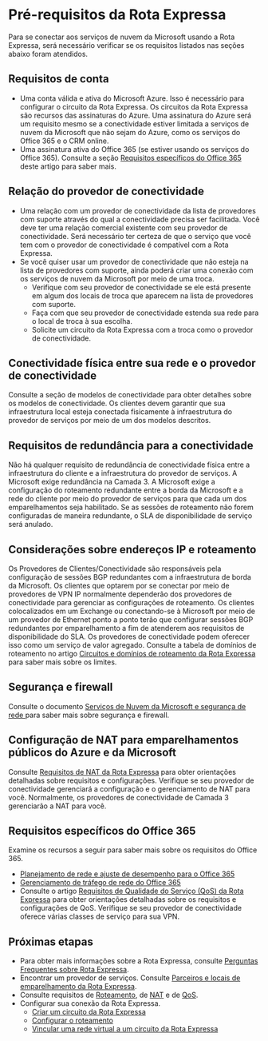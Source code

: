 <properties
   pageTitle="Pré-requisitos para a adoção de Rota Expressa| Microsoft Azure"
   description="Esta página fornece uma lista dos requisitos a serem atendidos antes que você pode solicitar um circuito de Rota Expressa do Azure."
   documentationCenter="na"
   services="expressroute"
   authors="cherylmc"
   manager="carolz"
   editor=""/>
<tags
   ms.service="expressroute"
   ms.devlang="na"
   ms.topic="get-started-article"
   ms.tgt_pltfrm="na"
   ms.workload="infrastructure-services"
   ms.date="01/16/2016"
   ms.author="cherylmc"/>


# Pré-requisitos da Rota Expressa   

Para se conectar aos serviços de nuvem da Microsoft usando a Rota Expressa, será necessário verificar se os requisitos listados nas seções abaixo foram atendidos.

## Requisitos de conta

- Uma conta válida e ativa do Microsoft Azure. Isso é necessário para configurar o circuito da Rota Expressa. Os circuitos da Rota Expressa são recursos das assinaturas do Azure. Uma assinatura do Azure será um requisito mesmo se a conectividade estiver limitada a serviços de nuvem da Microsoft que não sejam do Azure, como os serviços do Office 365 e o CRM online.
- Uma assinatura ativa do Office 365 (se estiver usando os serviços do Office 365). Consulte a seção [Requisitos específicos do Office 365](#office-365-specific-requirements) deste artigo para saber mais.

## Relação do provedor de conectividade

- Uma relação com um provedor de conectividade da lista de provedores com suporte através do qual a conectividade precisa ser facilitada. Você deve ter uma relação comercial existente com seu provedor de conectividade. Será necessário ter certeza de que o serviço que você tem com o provedor de conectividade é compatível com a Rota Expressa.
- Se você quiser usar um provedor de conectividade que não esteja na lista de provedores com suporte, ainda poderá criar uma conexão com os serviços de nuvem da Microsoft por meio de uma troca.
	- Verifique com seu provedor de conectividade se ele está presente em algum dos locais de troca que aparecem na lista de provedores com suporte.
	- Faça com que seu provedor de conectividade estenda sua rede para o local de troca à sua escolha.
	- Solicite um circuito da Rota Expressa com a troca como o provedor de conectividade.

## Conectividade física entre sua rede e o provedor de conectividade

Consulte a seção de modelos de conectividade para obter detalhes sobre os modelos de conectividade. Os clientes devem garantir que sua infraestrutura local esteja conectada fisicamente à infraestrutura do provedor de serviços por meio de um dos modelos descritos.

## Requisitos de redundância para a conectividade

Não há qualquer requisito de redundância de conectividade física entre a infraestrutura do cliente e a infraestrutura do provedor de serviços. A Microsoft exige redundância na Camada 3. A Microsoft exige a configuração do roteamento redundante entre a borda da Microsoft e a rede do cliente por meio do provedor de serviços para que cada um dos emparelhamentos seja habilitado. Se as sessões de roteamento não forem configuradas de maneira redundante, o SLA de disponibilidade de serviço será anulado.

## Considerações sobre endereços IP e roteamento

Os Provedores de Clientes/Conectividade são responsáveis pela configuração de sessões BGP redundantes com a infraestrutura de borda da Microsoft. Os clientes que optarem por se conectar por meio de provedores de VPN IP normalmente dependerão dos provedores de conectividade para gerenciar as configurações de roteamento. Os clientes colocalizados em um Exchange ou conectando-se à Microsoft por meio de um provedor de Ethernet ponto a ponto terão que configurar sessões BGP redundantes por emparelhamento a fim de atenderem aos requisitos de disponibilidade do SLA. Os provedores de conectividade podem oferecer isso como um serviço de valor agregado. Consulte a tabela de domínios de roteamento no artigo [Circuitos e domínios de roteamento da Rota Expressa](expressroute-circuit-peerings.md) para saber mais sobre os limites.

## Segurança e firewall

Consulte o documento [Serviços de Nuvem da Microsoft e segurança de rede ](../best-practices-network-security.md) para saber mais sobre segurança e firewall.

## Configuração de NAT para emparelhamentos públicos do Azure e da Microsoft

Consulte [Requisitos de NAT da Rota Expressa](expressroute-nat.md) para obter orientações detalhadas sobre requisitos e configurações. Verifique se seu provedor de conectividade gerenciará a configuração e o gerenciamento de NAT para você. Normalmente, os provedores de conectividade de Camada 3 gerenciarão a NAT para você.

## Requisitos específicos do Office 365

Examine os recursos a seguir para saber mais sobre os requisitos do Office 365.

- [Planejamento de rede e ajuste de desempenho para o Office 365](http://aka.ms/tune)
- [Gerenciamento de tráfego de rede do Office 365](https://support.office.com/article/Office-365-network-traffic-management-e1da26c6-2d39-4379-af6f-4da213218408)
- Consulte o artigo [Requisitos de Qualidade do Serviço (QoS) da Rota Expressa](expressroute-qos.md) para obter orientações detalhadas sobre os requisitos e configurações de QoS. Verifique se seu provedor de conectividade oferece várias classes de serviço para sua VPN. 

## Próximas etapas

- Para obter mais informações sobre a Rota Expressa, consulte [Perguntas Frequentes sobre Rota Expressa](expressroute-faqs.md).
- Encontrar um provedor de serviços. Consulte [Parceiros e locais de emparelhamento da Rota Expressa](expressroute-locations.md).
- Consulte requisitos de [Roteamento](expressroute-routing.md), de [NAT](expressroute-nat.md) e de [QoS](expressroute-qos.md).
- Configurar sua conexão da Rota Expressa.
	- [Criar um circuito da Rota Expressa](expressroute-howto-circuit-classic.md)
	- [Configurar o roteamento](expressroute-howto-routing-classic.md)
	- [Vincular uma rede virtual a um circuito da Rota Expressa](expressroute-howto-linkvnet-classic.md)

<!---HONumber=AcomDC_0121_2016-->